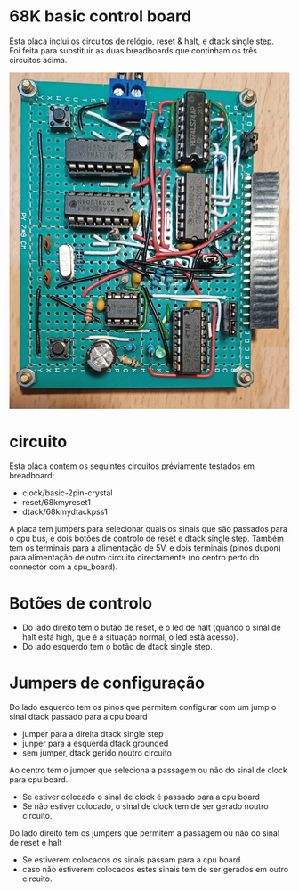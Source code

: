 # 68K basic control board
Esta placa inclui os circuitos de relógio, reset & halt, e dtack single step.  
Foi feita para substituir as duas breadboards que continham os três circuitos acima.  
  
![alt text](https://github.com/inaciose/68000x/blob/main/explorations/boards/basic_control_board/basic_control_board_topview1.jpeg?raw=true)  

# circuito
Esta placa contem os seguintes circuitos préviamente testados em breadboard:  
- clock/basic-2pin-crystal
- reset/68kmyreset1
- dtack/68kmydtackpss1

A placa tem jumpers para selecionar quais os sinais que são passados para o cpu bus, e dois botões de controlo de reset e dtack single step.
Também tem os terminais para a alimentação de 5V, e dois terminais (pinos dupon) para alimentação de outro circuito directamente (no centro perto do connector com a cpu_board).  

# Botões de controlo
- Do lado direito tem o butão de reset, e o led de halt (quando o sinal de halt está high, que é a situação normal, o led está acesso).  
- Do lado esquerdo tem o botão de dtack single step.  

# Jumpers de configuração
Do lado esquerdo tem os pinos que permitem configurar com um jump o sinal dtack passado para a cpu board
- jumper para a direita dtack single step
- junper para a esquerda dtack grounded
- sem jumper, dtack gerido noutro circuito
  
Ao centro tem o jumper que seleciona a passagem ou não do sinal de clock para cpu board.  
- Se estiver colocado o sinal de clock é passado para a cpu board
- Se não estiver colocado, o sinal de clock tem de ser gerado noutro circuito.

Do lado direito tem os jumpers que permitem a passagem ou não do sinal de reset e halt
- Se estiverem colocados os sinais passam para a cpu board.  
- caso não estiverem colocados estes sinais tem de ser gerados em outro circuito.

  
